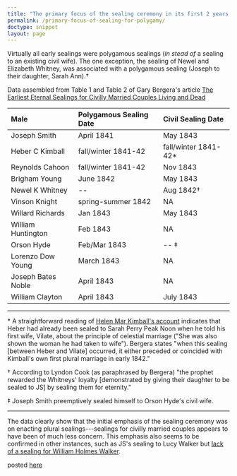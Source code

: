 ```yaml
---
title: "The primary focus of the sealing ceremony in its first 2 years was to enable polygamy"
permalink: /primary-focus-of-sealing-for-polygamy/
doctype: snippet
layout: page
---
```


Virtually all early sealings were polygamous sealings (_in stead of_ a sealing to an existing civil wife).  The one exception, the sealing of Newel and Elizabeth Whitney, was associated with a polygamous sealing (Joseph to their daughter, Sarah Ann).†

Data assembled from Table 1 and Table 2 of Gary Bergera's article [The Earliest Eternal Sealings for Civilly Married Couples Living and Dead](https://www.dialoguejournal.com/wp-content/uploads/sbi/articles/Dialogue_V35N03_49.pdf)

Male | Polygamous Sealing Date | Civil Sealing Date
:--|:--|:--
Joseph Smith | April 1841 | May 1843
Heber C Kimball | fall/winter 1841-42 | fall/winter 1841-42\*
Reynolds Cahoon | fall/winter 1841-42 | Nov 1843
Brigham Young | June 1842 | May 1843
Newel K Whitney | -- | Aug 1842†
Vinson Knight | spring-summer 1842 | NA
Willard Richards | Jan 1843 | May 1843
William Huntington | Feb 1843 | NA
Orson Hyde | Feb/Mar 1843 | -- ‡
Lorenzo Dow Young | March 1843 | NA
Joseph Bates Noble | April 1843 | NA
William Clayton | April 1843 | July 1843

---

\* A straightforward reading of [Helen Mar Kimball's account](https://scholarsarchive.byu.edu/cgi/viewcontent.cgi?referer=&httpsredir=1&article=1737&context=byusq) indicates that Heber had already been sealed to Sarah Perry Peak Noon when he told his first wife, Vilate, about the principle of celestial marriage ("She was also shown the woman he had taken to wife").  Bergera states "when this sealing [between Heber and Vilate] occurred, it either preceded or coincided with Kimball's own first plural marriage in early 1842."

† According to Lyndon Cook (as paraphrased by Bergera) "the prophet rewarded the Whitneys' loyalty [demonstrated by giving their daughter to be sealed to JS] by sealing them for eternity."

‡ Joseph Smith preemptively sealed himself to Orson Hyde's civil wife.

---

The data clearly show that the initial emphasis of the sealing ceremony was on enacting plural sealings---sealings for civilly  married couples appears to have been of much less concern.  This emphasis also seems to be confirmed in other instances, such as JS's sealing to Lucy Walker but [lack of a sealing for William Holmes Walker](https://github.com/faenrandir/a_careful_examination/blob/c442ec967fc02943365dd08a6f64b0d5bbb92060/documents/polygamy/william-holmes-walker.md).

posted [here](https://www.reddit.com/r/mormon/comments/85fvza/the_primary_focus_of_the_sealing_ceremony_in_its/)
